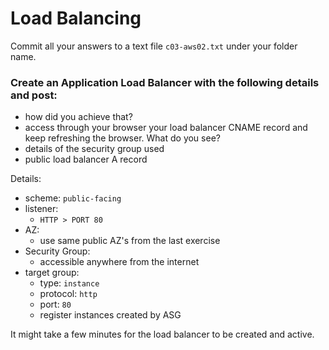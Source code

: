 # Load Balancing

Commit all your answers to a text file `c03-aws02.txt` under your folder name.


### Create an Application Load Balancer with the following details and post:

- how did you achieve that?
- access through your browser your load balancer CNAME record and keep refreshing the browser. What do you see?
- details of the security group used
- public load balancer A record

Details:

- scheme: `public-facing`
- listener:
  - `HTTP > PORT 80`
- AZ:
  - use same public AZ's from the last exercise
- Security Group:
  - accessible anywhere from the internet
- target group:
  - type: `instance`
  - protocol: `http`
  - port: `80`
  - register instances created by ASG


It might take a few minutes for the load balancer to be created and active.
